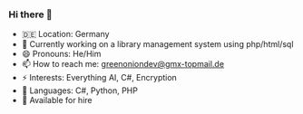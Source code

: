 ### Hi there 👋

- 🇩🇪 Location: Germany
- 🔭 Currently working on a library management system using php/html/sql
- 😄 Pronouns: He/Him
- 📫 How to reach me: greenoniondev@gmx-topmail.de
- ⚡ Interests: Everything AI, C#, Encryption
- 📕 Languages: C#, Python, PHP
- 💬 Available for hire
<!--
**thegreenonion/thegreenonion** is a ✨ _special_ ✨ repository because its `README.md` (this file) appears on your GitHub profile.

Here are some ideas to get you started:

- 🌱 I’m currently learning ...
- 👯 I’m looking to collaborate on ...
- 🤔 I’m looking for help with ...
- 💬 Ask me about ...

-->
